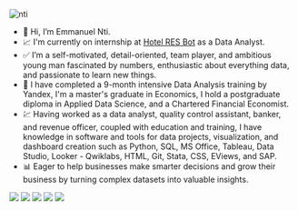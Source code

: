 ![nti](https://user-images.githubusercontent.com/51451027/143777025-8bd5d860-7b1f-4694-b2de-232d94b2bdaa.PNG)
- 👋 Hi, I’m Emmanuel Nti.
- :chart_with_upwards_trend: I'm currently on internship at [Hotel RES Bot](https://www.hotel-reservation-bot.de/) as a Data Analyst.
- :white_check_mark: I’m a self-motivated, detail-oriented, team player, and ambitious young man fascinated by numbers, enthusiastic about everything data, and passionate to learn new things. 
- 🌱 I have completed a 9-month intensive Data Analysis training by Yandex, I'm a master's graduate in Economics, I hold a postgraduate diploma in Applied Data Science, and a Chartered Financial Economist.
- :chart: Having worked as a data analyst, quality control assistant, banker, and revenue officer, coupled with education and training, I have knowledge in software and tools for data projects, visualization, and dashboard creation such as Python, SQL, MS Office, Tableau, Data Studio, Looker - Qwiklabs, HTML, Git, Stata, CSS, EViews, and SAP. 
- 📊 Eager to help businesses make smarter decisions and grow their business by turning complex datasets into valuable insights.


![](https://img.shields.io/badge/Data_Analysis-Data_Science-informational?style=flat&color=2bbc8a)
![](https://img.shields.io/badge/Research_Abilities-Business_Insights-informational?style=flat&color=2bbc8a)
![](https://img.shields.io/badge/Python-SQL-informational?style=flat&color=2bbc8a)
![](https://img.shields.io/badge/MS_Office-Tableau-informational?style=flat&color=2bbc8a)
![](https://img.shields.io/badge/Strong_Work_Ethic-Detail_Oriented-informational?style=flat&color=2bbc8a)
<!---
Emmanuel-Nti/Emmanuel-Nti is a ✨ special ✨ repository because its `README.md` (this file) appears on your GitHub profile.
You can click the Preview link to take a look at your changes.
--->

